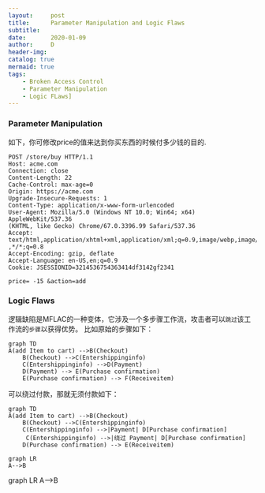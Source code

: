 ```yaml
---
layout:     post
title:      Parameter Manipulation and Logic Flaws
subtitle:   
date:       2020-01-09
author:     D
header-img: 
catalog: true
mermaid: true
tags:
    - Broken Access Control
    - Parameter Manipulation
    - Logic FLaws]
---
```


### Parameter Manipulation
如下，你可修改price的值来达到你买东西的时候付多少钱的目的.

```
POST /store/buy HTTP/1.1
Host: acme.com
Connection: close
Content-Length: 22
Cache-Control: max-age=0
Origin: https://acme.com
Upgrade-Insecure-Requests: 1
Content-Type: application/x-www-form-urlencoded
User-Agent: Mozilla/5.0 (Windows NT 10.0; Win64; x64) AppleWebKit/537.36
(KHTML, like Gecko) Chrome/67.0.3396.99 Safari/537.36
Accept:
text/html,application/xhtml+xml,application/xml;q=0.9,image/webp,image/apng
,*/*;q=0.8
Accept-Encoding: gzip, deflate
Accept-Language: en-US,en;q=0.9
Cookie: JSESSIONID=3214536754363414df3142gf2341

price= -15 &action=add
```

### Logic Flaws

逻辑缺陷是MFLAC的一种变体，它涉及一个多步骤工作流，攻击者可以`跳过`该工作流的`步骤`以获得优势。
比如原始的步骤如下：
```mermaid
graph TD
A(add Item to cart) -->B(Checkout)
    B(Checkout) -->C(Entershippinginfo)
    C(Entershippinginfo) -->D(Payment)
    D(Payment) --> E(Purchase confirmation)
    E(Purchase confirmation) --> F(Receiveitem)
```
可以绕过付款，那就无须付款如下：
```mermaid
graph TD
A(add Item to cart) -->B(Checkout)
    B(Checkout) -->C(Entershippinginfo)
    C(Entershippinginfo) -->|Payment| D[Purchase confirmation]
     C(Entershippinginfo) -->|绕过 Payment| D[Purchase confirmation]
    D(Purchase confirmation) --> E(Receiveitem)
```

<pre><code class="language-mermaid">graph LR
A--&gt;B
</code></pre>

<div class="mermaid">graph LR
A--&gt;B
</div>
